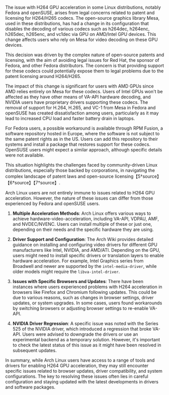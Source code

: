 The issue with H264 GPU acceleration in some Linux distributions, notably Fedora and openSUSE, arises from legal concerns related to patent and licensing for H264/H265 codecs. The open-source graphics library Mesa, used in these distributions, has had a change in its configuration that disables the decoding of various codecs such as h264dec, h264enc, h265dec, h265enc, and vc1dec via GPU on AMD/Intel GPU devices. This change affects users who rely on Mesa for video decoding on these GPU devices.

This decision was driven by the complex nature of open-source patents and licensing, with the aim of avoiding legal issues for Red Hat, the sponsor of Fedora, and other Fedora distributors. The concern is that providing support for these codecs could potentially expose them to legal problems due to the patent licensing around H264/H265.

The impact of this change is significant for users with AMD GPUs since AMD relies entirely on Mesa for these codecs. Users of Intel GPUs won't be affected as they have other means of VA-API hardware decoding, and NVIDIA users have proprietary drivers supporting these codecs. The removal of support for H.264, H.265, and VC-1 from Mesa in Fedora and openSUSE has created dissatisfaction among users, particularly as it may lead to increased CPU load and faster battery drain in laptops.

For Fedora users, a possible workaround is available through RPM Fusion, a software repository hosted in Europe, where the software is not subject to the same patent rights as in the US. Users can add this repository to their systems and install a package that restores support for these codecs. OpenSUSE users might expect a similar approach, although specific details were not available.

This situation highlights the challenges faced by community-driven Linux distributions, especially those backed by corporations, in navigating the complex landscape of patent laws and open-source licensing【5†source】【6†source】【7†source】.



Arch Linux users are not entirely immune to issues related to H264 GPU acceleration. However, the nature of these issues can differ from those experienced by Fedora and openSUSE users.

1. **Multiple Acceleration Methods**: Arch Linux offers various ways to achieve hardware-video-acceleration, including VA-API, VDPAU, AMF, and NVDEC/NVENC. Users can install multiple of these or just one, depending on their needs and the specific hardware they are using.

2. **Driver Support and Configuration**: The Arch Wiki provides detailed guidance on installing and configuring video drivers for different GPU manufacturers like Intel, NVIDIA, and AMD/ATI. Depending on the GPU, users might need to install specific drivers or translation layers to enable hardware acceleration. For example, Intel Graphics series from Broadwell and newer are supported by the `intel-media-driver`, while older models might require the `libva-intel-driver`.

3. **Issues with Specific Browsers and Updates**: There have been instances where users experienced problems with H264 acceleration in browsers like Firefox and Chromium following updates. This could be due to various reasons, such as changes in browser settings, driver updates, or system upgrades. In some cases, users found workarounds by switching browsers or adjusting browser settings to re-enable VA-API.

4. **NVIDIA Driver Regression**: A specific issue was noted with the Series 525 of the NVIDIA driver, which introduced a regression that broke VA-API. Users were advised to downgrade the drivers or use an experimental backend as a temporary solution. However, it's important to check the latest status of this issue as it might have been resolved in subsequent updates.

In summary, while Arch Linux users have access to a range of tools and drivers for enabling H264 GPU acceleration, they may still encounter specific issues related to browser updates, driver compatibility, and system configurations. The key to resolving these issues often lies in careful configuration and staying updated with the latest developments in drivers and software packages.

